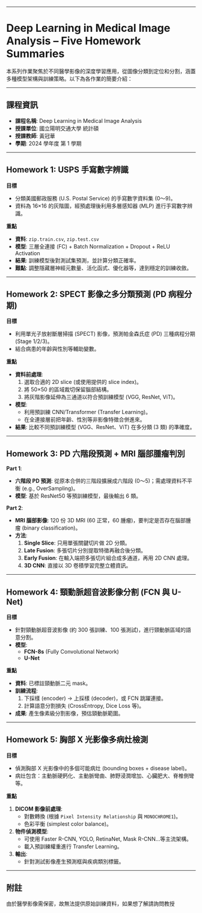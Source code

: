 
---

# Deep Learning in Medical Image Analysis – Five Homework Summaries

本系列作業聚焦於不同醫學影像的深度學習應用，從圖像分類到定位和分割，涵蓋多種模型架構與訓練策略。以下為各作業的簡要介紹：

---

## 課程資訊

- **課程名稱**: Deep Learning in Medical Image Analysis
- **授課單位**: 國立陽明交通大學 統計碩
- **授課教師**: 黃冠華
- **學期**: 2024 學年度 第 1 學期

---

## Homework 1: USPS 手寫數字辨識

**目標**  
- 分類美國郵政服務 (U.S. Postal Service) 的手寫數字資料集 (0～9)。  
- 資料為 16×16 的灰階圖，經預處理後利用多層感知器 (MLP) 進行手寫數字辨識。

**重點**  
- **資料**: `zip.train.csv`, `zip.test.csv`  
- **模型**: 三層全連接 (FC) + Batch Normalization + Dropout + ReLU Activation  
- **結果**: 訓練模型後對測試集預測，並計算分類正確率。  
- **難點**: 調整隱藏層神經元數量、活化函式、優化器等，達到穩定的訓練收斂。  

---

## Homework 2: SPECT 影像之多分類預測 (PD 病程分期)

**目標**  
- 利用單光子放射斷層掃描 (SPECT) 影像，預測帕金森氏症 (PD) 三種病程分期 (Stage 1/2/3)。  
- 結合病患的年齡與性別等輔助變數。

**重點**  
- **資料前處理**:  
  1. 選取合適的 2D slice (或使用提供的 slice index)。  
  2. 將 50×50 的區域裁切保留腦部結構。  
  3. 將灰階影像延伸為三通道以符合預訓練模型 (VGG, ResNet, ViT)。  
- **模型**:  
  - 利用預訓練 CNN/Transformer (Transfer Learning)。  
  - 在全連接層前把年齡、性別等非影像特徵合併進來。  
- **結果**: 比較不同預訓練模型 (VGG、ResNet、ViT) 在多分類 (3 類) 的準確度。

---

## Homework 3: PD 六階段預測 + MRI 腦部腫瘤判別

**Part 1**:  
- **六階段 PD 預測**: 從原本合併的三階段擴展成六階段 (0～5)；需處理資料不平衡 (e.g., OverSampling)。  
- **模型**: 基於 ResNet50 等預訓練模型，最後輸出 6 類。  

**Part 2**:  
- **MRI 腦部影像**: 120 份 3D MRI (60 正常，60 腫瘤)，要判定是否存在腦部腫瘤 (binary classification)。  
- **方法**:  
  1. **Single Slice**: 只用單張關鍵切片做 2D 分類。  
  2. **Late Fusion**: 多張切片分別提取特徵再融合後分類。  
  3. **Early Fusion**: 在輸入端把多張切片組合成多通道，再用 2D CNN 處理。  
  4. **3D CNN**: 直接以 3D 卷積學習完整立體資訊。  

---

## Homework 4: 頸動脈超音波影像分割 (FCN 與 U-Net)

**目標**  
- 針對頸動脈超音波影像 (約 300 張訓練、100 張測試)，進行頸動脈區域的語意分割。  
- **模型**:  
  - **FCN-8s** (Fully Convolutional Network)  
  - **U-Net**  

**重點**  
- **資料**: 已標註頸動脈二元 mask。  
- **訓練流程**:  
  1. 下採樣 (encoder) → 上採樣 (decoder)，或 FCN 跳躍連接。  
  2. 計算語意分割損失 (CrossEntropy, Dice Loss 等)。  
- **成果**: 產生像素級分割影像，預估頸動脈範圍。  

---

## Homework 5: 胸部 X 光影像多病灶檢測

**目標**  
- 偵測胸部 X 光影像中的多個可能病灶 (bounding boxes + disease label)。  
- 病灶包含：主動脈硬鈣化、主動脈彎曲、肺野浸潤增加、心臟肥大、脊椎側彎等。

**重點**  
1. **DICOM 影像前處理**:  
   - 對數轉換 (根據 `Pixel Intensity Relationship` 與 `MONOCHROME1`)。  
   - 色彩平衡 (simplest color balance)。  
2. **物件偵測模型**:  
   - 可使用 Faster R-CNN, YOLO, RetinaNet, Mask R-CNN…等主流架構。  
   - 載入預訓練權重進行 Transfer Learning。  
3. **輸出**:  
   - 針對測試影像產生預測框與疾病類別標籤。  

---

## 附註
由於醫學影像需保密，故無法提供原始訓練資料，如果想了解請詢問教授